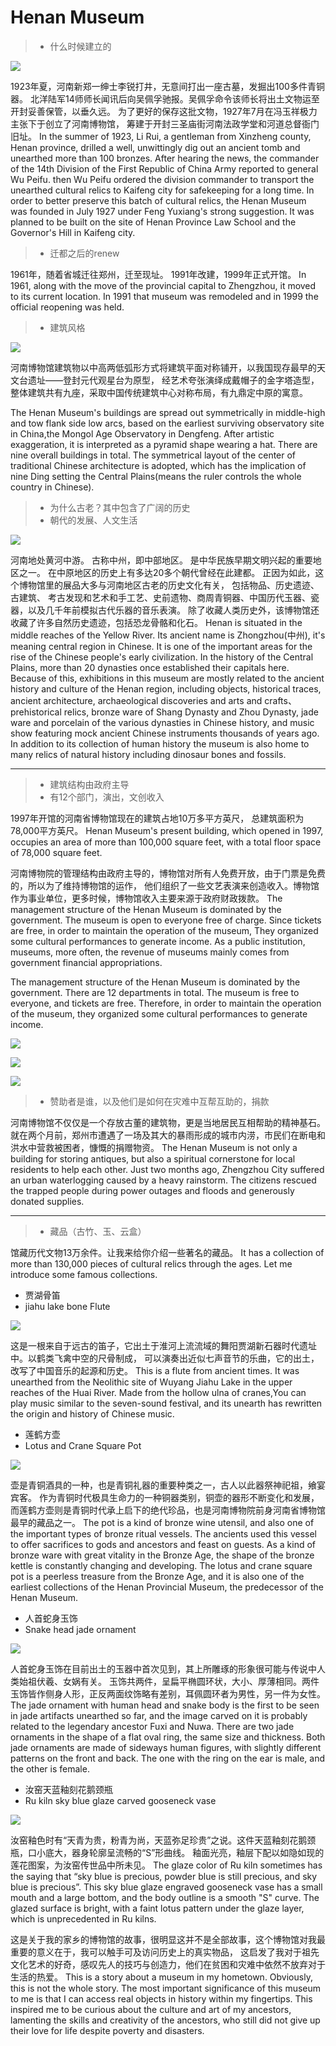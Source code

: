 # Henan Museum


>* 什么时候建立的


![](https://pic.baike.soso.com/ugc/baikepic2/0/20170721164400-1349092952.jpg/800)

1923年夏，河南新郑一绅士李锐打井，无意间打出一座古墓，发掘出100多件青铜器。
北洋陆军14师师长闻讯后向吴佩孚驰报。吴佩孚命令该师长将出土文物运至开封妥善保管，以垂久远。
为了更好的保存这批文物，1927年7月在冯玉祥极力主张下于创立了河南博物馆，
筹建于开封三圣庙街河南法政学堂和河道总督衙门旧址。
In the summer of 1923, Li Rui, a gentleman from Xinzheng county, Henan province, drilled a well, 
unwittingly dig out an ancient tomb and unearthed more than 100 bronzes.
After hearing the news, the commander of the 14th Division of the First Republic of China Army reported to general Wu Peifu. 
then Wu Peifu ordered the division commander to transport the unearthed cultural relics to Kaifeng city for safekeeping for a long time.
In order to better preserve this batch of cultural relics, 
the Henan Museum was founded in July 1927 under Feng Yuxiang's strong suggestion. 
It was planned to be built on the site of Henan Province Law School and the Governor's Hill in Kaifeng city.


>* 迁都之后的renew

1961年，随着省城迁往郑州，迁至现址。 1991年改建，1999年正式开馆。
In 1961, along with the move of the provincial capital to Zhengzhou, 
it moved to its current location. 
In 1991 that museum was remodeled and in 1999 the official reopening was held.




>* 建筑风格

![](http://5b0988e595225.cdn.sohucs.com/images/20181006/7a2c584f2d984129b40d60b39ce20766.jpg)

河南博物馆建筑物以中高两低弧形方式将建筑平面对称铺开，以我国现存最早的天文台遗址——登封元代观星台为原型，
经艺术夸张演绎成戴帽子的金字塔造型，整体建筑共有九座，采取中国传统建筑中心对称布局，有九鼎定中原的寓意。

The Henan Museum's buildings are spread out symmetrically in middle-high and tow flank side low arcs, 
based on the earliest surviving observatory site in China,the Mongol Age Observatory in Dengfeng.
After artistic exaggeration, it is interpreted as a pyramid shape wearing a hat. There are nine overall buildings in total.
The symmetrical layout of the center of traditional Chinese architecture is adopted, 
which has the implication of nine Ding setting the Central Plains(means the ruler controls the whole country in Chinese).


>* 为什么古老？其中包含了广阔的历史
>* 朝代的发展、人文生活

![](https://www.chinadiscovery.com/assets/images/henan/zhengzhou/henan-museum/Central-Plains-Chu-Bronze-Art.jpg)

河南地处黄河中游。
古称中州，即中部地区。
是中华民族早期文明兴起的重要地区之一。
在中原地区的历史上有多达20多个朝代曾经在此建都。
正因为如此，这个博物馆里的展品大多与河南地区古老的历史文化有关，
包括物品、历史遗迹、古建筑、
考古发现和艺术和手工艺、史前遗物、商周青铜器、中国历代玉器、瓷器，以及几千年前模拟古代乐器的音乐表演。
除了收藏人类历史外，该博物馆还收藏了许多自然历史遗迹，包括恐龙骨骼和化石。
Henan is situated in the middle reaches of the Yellow River.
Its ancient name is Zhongzhou(中州), it's meaning central region in Chinese.
It is one of the important areas for the rise of the Chinese people's early civilization.
In the history of the Central Plains, more than 20 dynasties once established their capitals here.
Because of this, exhibitions in this museum are mostly related to the ancient history and culture of the Henan region,
including objects, historical traces, ancient architecture,
archaeological discoveries and arts and crafts、
prehistorical relics, bronze ware of Shang Dynasty and Zhou Dynasty,
jade ware and porcelain of the various dynasties in Chinese history,
and music show featuring mock ancient Chinese instruments thousands of years ago.
In addition to its collection of human history the museum is also home to many relics of natural history including dinosaur bones and fossils.


-----------------------------------------------------------------------------


>* 建筑结构由政府主导
>* 有12个部门，演出，文创收入

1997年开馆的河南省博物馆现在的建筑占地10万多平方英尺， 总建筑面积为78,000平方英尺。
Henan Museum's present building, which opened in 1997, occupies an area of more than 100,000 square feet,
with a total floor space of 78,000 square feet.

河南博物院的管理结构由政府主导的，博物馆对所有人免费开放，由于门票是免费的，所以为了维持博物馆的运作，
他们组织了一些文艺表演来创造收入。博物馆作为事业单位，更多时候，博物馆收入主要来源于政府财政拨款。
The management structure of the Henan Museum is dominated by the government. 
The museum is open to everyone free of charge. Since tickets are free, in order to maintain the operation of the museum,
They organized some cultural performances to generate income. 
As a public institution, museums, more often, the revenue of museums mainly comes from government financial appropriations.


The management structure of the Henan Museum is dominated by the government. There are 12 departments in total. 
The museum is free to everyone, and tickets are free. Therefore, in order to maintain the operation of the museum, 
they organized some cultural performances to generate income.

![](https://p9.itc.cn/images01/20210827/557fe247a02f446188a39a431b1cbdd4.jpeg)
 
![](https://www.popo8.com/host/data/202102/27/23/p1614456522_91307.jpg_b.jpg)

![](https://www.chinadiscovery.com/assets/images/travel-guide/dengfeng/shaolin-temple/shaolin-kungfu-performance.jpg)




>* 赞助者是谁，以及他们是如何在灾难中互帮互助的，捐款

河南博物馆不仅仅是一个存放古董的建筑物，更是当地居民互相帮助的精神基石。
就在两个月前，郑州市遭遇了一场及其大的暴雨形成的城市内涝，市民们在断电和洪水中营救被困者，慷慨的捐赠物资。
The Henan Museum is not only a building for storing antiques,
but also a spiritual cornerstone for local residents to help each other.
Just two months ago, 
Zhengzhou City suffered an urban waterlogging caused by a heavy rainstorm. 
The citizens rescued the trapped people during power outages and floods and generously donated supplies.

-----------------------------------------------------------------------------

>* 藏品（古竹、玉、云盒）

馆藏历代文物13万余件。让我来给你介绍一些著名的藏品。
It has a collection of more than 130,000 pieces of cultural relics through the ages.
Let me introduce some famous collections.

* 贾湖骨笛
* jiahu lake bone Flute

![](http://www.chnmus.net/sitesources/hnsbwy/upload/202011/20201102114538862.jpg)

这是一根来自于远古的笛子，它出土于淮河上流流域的舞阳贾湖新石器时代遗址中。以鹤类飞禽中空的尺骨制成，
可以演奏出近似七声音节的乐曲，它的出土，改写了中国音乐的起源和历史。
This is a flute from ancient times. 
It was unearthed from the Neolithic site of Wuyang Jiahu Lake in the upper reaches of the Huai River. 
Made from the hollow ulna of cranes,You can play music similar to the seven-sound festival, 
and its unearth has rewritten the origin and history of Chinese music.


* 莲鹤方壶
* Lotus and Crane Square Pot

![](http://www.chnmus.net/sitesources/hnsbwy/upload/201810/20181026163747369.jpg)

壶是青铜酒具的一种，也是青铜礼器的重要种类之一，古人以此器祭神祀祖，飨宴宾客。
作为青铜时代极具生命力的一种铜器类别，铜壶的器形不断变化和发展，
而莲鹤方壶则是青铜时代承上启下的绝代珍品，也是河南博物院前身河南省博物馆最早的藏品之一。
The pot is a kind of bronze wine utensil, and also one of the important types of bronze ritual vessels.
The ancients used this vessel to offer sacrifices to gods and ancestors and feast on guests.
As a kind of bronze ware with great vitality in the Bronze Age,
the shape of the bronze kettle is constantly changing and developing.
The lotus and crane square pot is a peerless treasure from the Bronze Age,
and it is also one of the earliest collections of the Henan Provincial Museum, the predecessor of the Henan Museum.

* 人首蛇身玉饰
* Snake head jade ornament

![](http://www.chnmus.net/sitesources/20200420172449872.jpg)

人首蛇身玉饰在目前出土的玉器中首次见到，其上所雕琢的形象很可能与传说中人类始祖伏羲、女娲有关。
玉饰共两件，呈扁平椭圆环状，大小、厚薄相同。两件玉饰皆作侧身人形，正反两面纹饰略有差别，耳佩圆环者为男性，另一件为女性。 
The jade ornament with human head and snake body is the first to be seen in jade artifacts unearthed so far, 
and the image carved on it is probably related to the legendary ancestor Fuxi and Nuwa.
There are two jade ornaments in the shape of a flat oval ring, the same size and thickness. 
Both jade ornaments are made of sideways human figures, with slightly different patterns on the front and back.
The one with the ring on the ear is male, and the other is female.


* 汝窑天蓝釉刻花鹅颈瓶
* Ru kiln sky blue glaze carved gooseneck vase

![](http://www.chnmus.net/sitesources/hnsbwy/upload/201910/20191008170016019.jpg)

汝窑釉色时有“天青为贵，粉青为尚，天蓝弥足珍贵”之说。这件天蓝釉刻花鹅颈瓶，口小底大，器身轮廓呈流畅的“S”形曲线。
釉面光亮，釉层下配以如隐如现的莲花图案，为汝窑传世品中所未见。
The glaze color of Ru kiln sometimes has the saying that “sky blue is precious, powder blue is still precious,
 and sky blue is precious”. This sky blue glaze engraved gooseneck vase has a small mouth and a large bottom, 
 and the body outline is a smooth "S" curve. The glazed surface is bright, 
 with a faint lotus pattern under the glaze layer, which is unprecedented in Ru kilns.


这是关于我的家乡的博物馆的故事，很明显这并不是全部故事，这个博物馆对我最重要的意义在于，我可以触手可及访问历史上的真实物品，
这启发了我对于祖先文化艺术的好奇，感叹先人的技巧与创造力，他们在贫困和灾难中依然不放弃对于生活的热爱。
This is a story about a museum in my hometown. Obviously, this is not the whole story. 
The most important significance of this museum to me is that I can access real objects in history within my fingertips.
This inspired me to be curious about the culture and art of my ancestors, 
lamenting the skills and creativity of the ancestors, who still did not give up their love for life despite poverty and disasters.
